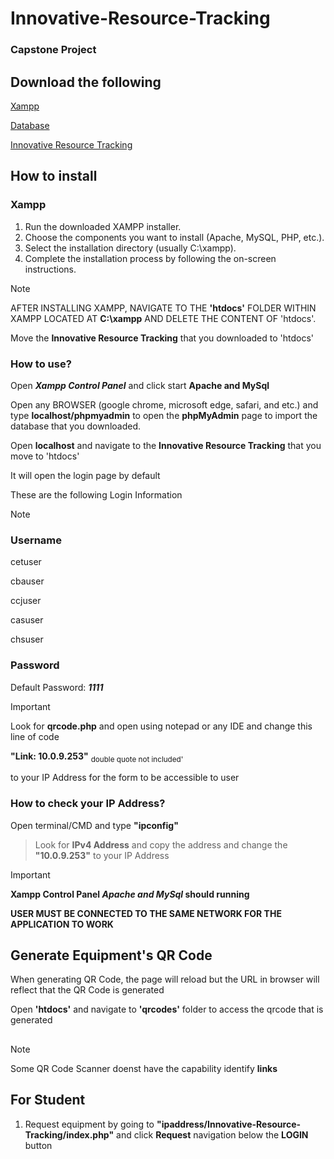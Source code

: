 # Innovative-Resource-Tracking

### Capstone Project

## Download the following

[Xampp](https://www.apachefriends.org/)

[Database](https://github.com/MoisesVeloso/Innovative-Resource-Tracking/tree/main/Database)

[Innovative Resource Tracking](https://github.com/MoisesVeloso/Innovative-Resource-Tracking/archive/refs/heads/main.zip)

## How to install

### Xampp

1. Run the downloaded XAMPP installer.
2. Choose the components you want to install (Apache, MySQL, PHP, etc.).
3. Select the installation directory (usually C:\xampp).
4. Complete the installation process by following the on-screen instructions.


>[!NOTE]  
>AFTER INSTALLING XAMPP, NAVIGATE TO THE **'htdocs'** FOLDER WITHIN XAMPP LOCATED AT **C:\xampp** AND DELETE THE CONTENT OF 'htdocs'.

Move the **Innovative Resource Tracking** that you downloaded to 'htdocs'

### How to use?

Open ***Xampp Control Panel*** and click start **Apache and MySql**

Open any BROWSER (google chrome, microsoft edge, safari, and etc.) and type **localhost/phpmyadmin** to open the **phpMyAdmin** page to import the database that you downloaded.

Open **localhost** and navigate to the __Innovative Resource Tracking__ that you move to 'htdocs'

It will open the login page by default

These are the following Login Information

>[!NOTE]
>### Username
>
>cetuser
>
>cbauser
>
>ccjuser
>
>casuser
>
>chsuser
>
>### Password
>Default Password: ***1111***

>[!IMPORTANT]
>Look for **qrcode.php** and open using notepad or any IDE and change this line of code 
>
>**"Link: 10.0.9.253"**  <sub>double quote not included'
>
>to your IP Address for the form to be accessible to user
>
>### How to check your IP Address?
>Open terminal/CMD and type __"ipconfig"__
>>Look for **IPv4 Address** and copy the address and change the __"10.0.9.253"__ to your IP Address

>[!IMPORTANT]
>**Xampp Control Panel _Apache and MySql_ should running**
>
>**USER MUST BE CONNECTED TO THE SAME NETWORK FOR THE APPLICATION TO WORK**


## Generate Equipment's QR Code

When generating QR Code, the page will reload but the URL in browser will reflect that the QR Code is generated

Open **'htdocs'** and navigate to **'qrcodes'** folder to access the qrcode that is generated

##

>[!NOTE]
>Some QR Code Scanner doenst have the capability identify **links**

## For Student
1. Request equipment by going to **"ipaddress/Innovative-Resource-Tracking/index.php"** and click __Request__ navigation below the **LOGIN** button